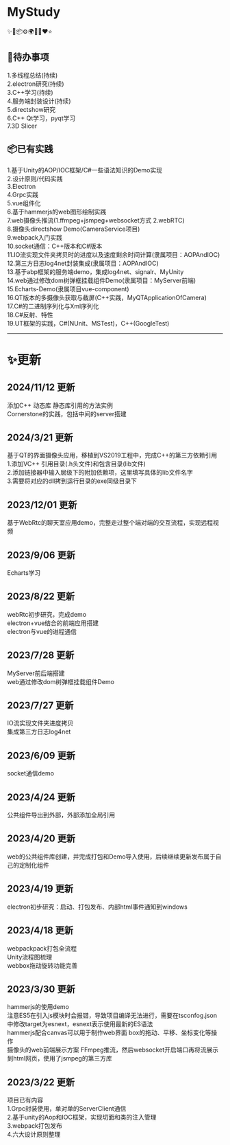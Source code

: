 # MyStudy 
✨🌈📦⚙️🌍🎨🔨❤️⭐

## 🔨待办事项      
1.多线程总结(持续)    
2.electron研究(持续)        
3.C++学习(持续)  
4.服务端封装设计(持续)     
5.directshow研究  
6.C++ Qt学习，pyqt学习  
7.3D Slicer

## 📦已有实践
1.基于Unity的AOP/IOC框架/C#一些语法知识的Demo实现  
2.设计原则/代码实践  
3.Electron     
4.Grpc实践  
5.vue组件化  
6.基于hammerjs的web图形绘制实践  
7.web摄像头推流(1.ffmpeg+jsmpeg+websocket方式 2.webRTC)  
8.摄像头directshow Demo(CameraService项目)  
9.webpack入门实践   
10.socket通信：C++版本和C#版本    
11.IO流实现文件夹拷贝时的进度以及速度剩余时间计算(隶属项目：AOPAndIOC)  
12.第三方日志log4net封装集成(隶属项目：AOPAndIOC)  
13.基于abp框架的服务端demo，集成log4net、signalr、MyUnity  
14.web通过修改dom树弹框挂载组件Demo(隶属项目：MyServer前端)  
15.Echarts-Demo(隶属项目vue-component)  
16.QT版本的多摄像头获取与截屏(C++实践，MyQTApplicationOfCamera)  
17.C#的二进制序列化与Xml序列化  
18.C#反射、特性  
19.UT框架的实践，C#(NUnit、MSTest)，C++(GoogleTest)

---------------------------------------------------
# ✨更新
## 2024/11/12 更新  
添加C++ 动态库 静态库引用的方法实例  
Cornerstone的实践，包括中间的server搭建
## 2024/3/21 更新  
基于QT的界面摄像头应用，移植到VS2019工程中，完成C++的第三方依赖引用  
1.添加VC++ 引用目录(.h头文件)和包含目录(lib文件)  
2.添加链接器中输入层级下的附加依赖项，这里填写具体的lib文件名字  
3.需要将对应的dll拷到运行目录的exe同级目录下

## 2023/12/01 更新  
基于WebRtc的聊天室应用demo，完整走过整个端对端的交互流程，实现远程视频

## 2023/9/06 更新  
Echarts学习

## 2023/8/22 更新  
webRtc初步研究，完成demo  
electron+vue结合的前端应用搭建  
electron与vue的进程通信

## 2023/7/28 更新  
MyServer前后端搭建  
web通过修改dom树弹框挂载组件Demo

## 2023/7/27 更新  
IO流实现文件夹进度拷贝  
集成第三方日志log4net

## 2023/6/09 更新  
socket通信demo

## 2023/4/24 更新
公共组件导出到外部，外部添加全局引用

## 2023/4/20 更新
web的公共组件库创建，并完成打包和Demo导入使用，后续继续更新发布属于自己的定制化组件

## 2023/4/19 更新
electron初步研究：启动、打包发布、内部html事件通知到windows

## 2023/4/18 更新
webpackpack打包全流程  
Unity流程图梳理  
webbox拖动旋转功能完善

## 2023/3/30 更新
hammerjs的使用demo  
注意ES5在引入js模块时会报错，导致项目编译无法进行，需要在tsconfog.json中修改target为esnext，esnext表示使用最新的ES语法  
hammerjs配合canvas可以用于制作web界面 box的拖动、平移、坐标变化等操作  
摄像头的web前端展示方案
FFmpeg推流，然后websocket开启端口再将流展示到html网页，使用了jsmpeg的第三方库

## 2023/3/22 更新  
项目已有内容  
1.Grpc封装使用，单对单的ServerClient通信  
2.基于unity的Aop和IOC框架，实现切面和类的注入管理  
3.webpack打包发布  
4.六大设计原则整理  

